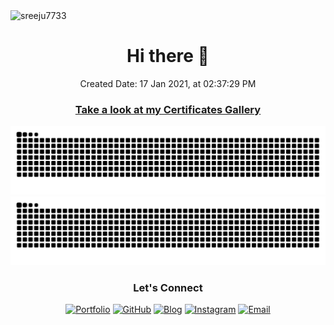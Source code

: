 <div align="center">
    <img src="https://komarev.com/ghpvc/?username=sreeju7733&label=Profile%20Views&color=0e75b6&style=flat" align='left' alt="sreeju7733" /><br>
    <h1 align="center">Hi there 👋</h1>
    <p align="center">Created Date: 17 Jan 2021, at 02:37:29 PM</p>
    <h3><a href="https://sreeju7733.github.io/sreeju7733/index.html">Take a look at my Certificates Gallery</a></h3>
    <p align="center">
        <img src="https://raw.githubusercontent.com/shahradelahi/shahradelahi/output/github-contribution-grid-snake-dark.svg#gh-dark-mode-only" alt="github contribution grid snake animation">
        <img src="https://raw.githubusercontent.com/shahradelahi/shahradelahi/output/github-contribution-grid-snake.svg#gh-light-mode-only" alt="github contribution grid snake animation">
    </p>
    <h3 align="center">Let's Connect</h3>
    <p align="center">
        <a href="https://sreeju77733.github.io/" target="_blank"><img src="https://img.icons8.com/bubbles/50/000000/web.png" alt="Portfolio"></a>
        <a href="https://github.com/sreeju7733" target="_blank"><img src="https://img.icons8.com/bubbles/50/000000/github.png" alt="GitHub"></a>
        <a href="https://dev.to/sreeju" target="_blank"><img src="https://img.icons8.com/bubbles/50/000000/web.png" alt="Blog"></a>
        <a href="https://www.instagram.com/sreeeejuu/" target="_blank"><img src="https://img.icons8.com/bubbles/50/000000/instagram.png" alt="Instagram"></a>
        <a href="mailto:sreeju.textme@outlook.com" target="_blank"><img src="https://img.icons8.com/bubbles/50/000000/gmail.png" alt="Email"></a>
    </p>
</div>
